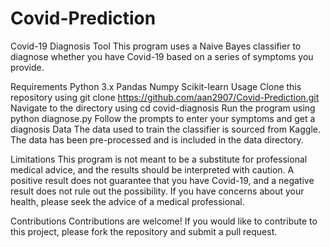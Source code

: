 # Covid-Prediction
Covid-19 Diagnosis Tool
This program uses a Naive Bayes classifier to diagnose whether you have Covid-19 based on a series of symptoms you provide.

Requirements
Python 3.x
Pandas
Numpy
Scikit-learn
Usage
Clone this repository using git clone https://github.com/aan2907/Covid-Prediction.git
Navigate to the directory using cd covid-diagnosis
Run the program using python diagnose.py
Follow the prompts to enter your symptoms and get a diagnosis
Data
The data used to train the classifier is sourced from Kaggle. The data has been pre-processed and is included in the data directory.

Limitations
This program is not meant to be a substitute for professional medical advice, and the results should be interpreted with caution. A positive result does not guarantee that you have Covid-19, and a negative result does not rule out the possibility. If you have concerns about your health, please seek the advice of a medical professional.

Contributions
Contributions are welcome! If you would like to contribute to this project, please fork the repository and submit a pull request.
